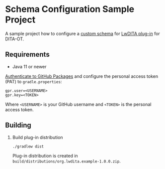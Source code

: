 # Schema Configuration Sample Project

A sample project how to configure a [custom schema](https://github.com/jelovirt/org.lwdita/wiki/Markdown-Schema) for [LwDITA plug-in](https://github.com/jelovirt/org.lwdita) for DITA-OT.

## Requirements

* Java 11 or newer

[Authenticate to GitHub Packages](https://docs.github.com/en/packages/learn-github-packages/introduction-to-github-packages#authenticating-to-github-packages)
and configure the personal access token (PAT) to `gradle.properties`:

```properties
gpr.user=<USERNAME>
gpr.key=<TOKEN>
```

Where `<USERNAME>` is your GitHub username and `<TOKEN>` is the personal access token.

## Building

1. Build plug-in distribution

   ```shell
   ./gradlew dist
   ```
   Plug-in distribution is created in `build/distributions/org.lwdita.example-1.0.0.zip`.
